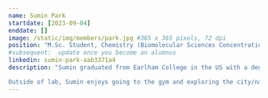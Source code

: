 ```yaml
---
name: Sumin Park
startdate: [2023-09-04]
enddate: []
image: /static/img/members/park.jpg #365 x 365 pixels, 72 dpi
position: "M.Sc. Student, Chemistry (Biomolecular Sciences Concentration)"
#subsequent:  update once you become an alumnus
linkedin: sumin-park-aab3371a4
description: "Sumin graduated from Earlham College in the US with a degree in Chemistry. In her undergraduate research, she studied thermodynamic properties of polar fluids using molecular dynamics simulation and molecular-based equation of states. She was also involved in research to study the diffusion in lipid bilayer membranes, especially the effect of periodic boundary conditions in molecular dynamics simulation.

Outside of lab, Sumin enjoys going to the gym and exploring the city/nature on a bike."
---
```

